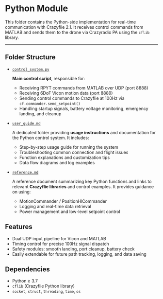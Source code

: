 # Python Module

This folder contains the Python-side implementation for real-time communication with Crazyflie 2.1. It receives control commands from MATLAB and sends them to the drone via Crazyradio PA using the `cflib` library.

---

## Folder Structure

* [`control_system.py`](https://github.com/Lee-Chun-Yi/NCKU-Quadrotor-Navigation/blob/main/Python/control_system.py)

  **Main control script**, responsible for:

  * Receiving RPYT commands from MATLAB over UDP (port 8888)
  * Receiving 6DoF Vicon motion data (port 8889)
  * Sending control commands to Crazyflie at 100Hz via `cf.commander.send_setpoint()`
  * Handling startup signals, battery voltage monitoring, emergency landing, and cleanup

* [`user_guide.md`](https://github.com/Lee-Chun-Yi/NCKU-Quadrotor-Navigation/blob/main/Python/user_guide.md)

  A dedicated folder providing **usage instructions** and documentation for the Python control system. It includes:

  * Step-by-step usage guide for running the system
  * Troubleshooting common connection and flight issues
  * Function explanations and customization tips
  * Data flow diagrams and log examples

* [`reference.md`](https://github.com/Lee-Chun-Yi/NCKU-Quadrotor-Navigation/blob/main/Python/control_reference.md)

  A reference document summarizing key Python functions and links to relevant **Crazyflie libraries** and control examples. It provides guidance on using:

  * MotionCommander / PositionHlCommander
  * Logging and real-time data retrieval
  * Power management and low-level setpoint control



## Features

* Dual UDP input pipeline for Vicon and MATLAB
* Timing control for precise 100Hz signal dispatch
* Safety modules: smooth landing, port cleanup, battery check
* Easily extendable for future path tracking, logging, and data saving



## Dependencies

* Python ≥ 3.7
* `cflib` (Crazyflie Python library)
* `socket`, `struct`, `threading`, `time`, `os`


